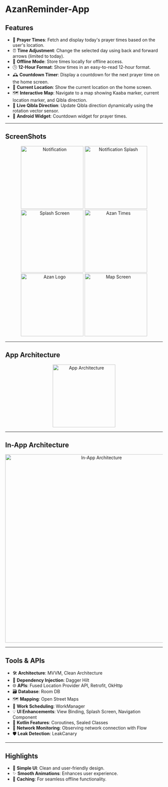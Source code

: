 # AzanReminder-App

## Features
- 🕌 **Prayer Times**: Fetch and display today's prayer times based on the user's location.
- ⏰ **Time Adjustment**: Change the selected day using back and forward arrows (limited to today).
- 💾 **Offline Mode**: Store times locally for offline access.
- 🕒 **12-Hour Format**: Show times in an easy-to-read 12-hour format.
- 🕰️ **Countdown Timer**: Display a countdown for the next prayer time on the home screen.
- 📍 **Current Location**: Show the current location on the home screen.
- 🗺️ **Interactive Map**: Navigate to a map showing Kaaba marker, current location marker, and Qibla direction.
- 🔁 **Live Qibla Direction**: Update Qibla direction dynamically using the rotation vector sensor.
- 📲 **Android Widget**: Countdown widget for prayer times.

---

## ScreenShots

<div align="center">
  <img src="https://github.com/user-attachments/assets/5faeeeab-9ffb-4d82-b7d2-3bcb7eb320e8" alt="Notification" width="200" />
  <img src="https://github.com/user-attachments/assets/9d7d5820-33f9-4978-afeb-d1e675dabe42" alt="Notification Splash" width="200" />
  <img src="https://github.com/user-attachments/assets/c2f5bece-7ca4-450d-9e10-42542402ae50" alt="Splash Screen" width="200" />
  <img src="https://github.com/user-attachments/assets/429456f4-4e12-4cf6-8220-1eac919b57fe" alt="Azan Times" width="200" />
  <img src="https://github.com/user-attachments/assets/bee1a898-e0eb-4623-9ac9-96475370ba12" alt="Azan Logo" width="200" />
  <img src="https://github.com/user-attachments/assets/1427dca7-31c1-40a9-9859-63b44bdbedcc" alt="Map Screen" width="200" />
</div>

---

## App Architecture
<div align="center">
  <img src="https://github.com/ahmed-faroukk/AlalmiyaAlhura-Task/assets/72602749/8eb9bff8-f516-44bd-bc5c-d5eccf78225f" alt="App Architecture" width="200" />
</div>

---

## In-App Architecture
<div align="center">
  <img src="https://github.com/ahmed-faroukk/AlalmiyaAlhura-Task/assets/72602749/a4a02bb5-58ca-4ac6-a9c6-153182644af5" alt="In-App Architecture" width="600" />
</div>

---

## Tools & APIs
- 🛠️ **Architecture**: MVVM, Clean Architecture
- 🔧 **Dependency Injection**: Dagger Hilt
- 🌐 **APIs**: Fused Location Provider API, Retrofit, OkHttp
- 🗃️ **Database**: Room DB
- 🗺️ **Mapping**: Open Street Maps
- 📅 **Work Scheduling**: WorkManager
- 💡 **UI Enhancements**: View Binding, Splash Screen, Navigation Component
- 🚀 **Kotlin Features**: Coroutines, Sealed Classes
- 📡 **Network Monitoring**: Observing network connection with Flow
- 🛡️ **Leak Detection**: LeakCanary

---

## Highlights
- 🎨 **Simple UI**: Clean and user-friendly design.
- ✨ **Smooth Animations**: Enhances user experience.
- 📂 **Caching**: For seamless offline functionality.
